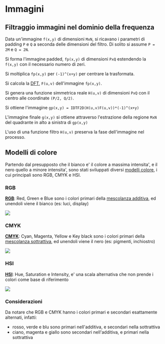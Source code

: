 # Immagini

## Filtraggio immagini nel dominio della frequenza

Data un'immagine `f(x,y)` di dimensioni `MxN`, si ricavano i parametri di
padding `P` e `Q` a seconda delle dimensioni del filtro. Di solito si assume `P = 2M` e `Q = 2N`.

Si forma l'immagine padded, `fp(x,y)` di dimensioni `PxQ` estendendo la `f(x,y)`
con il necessario numero di zeri.

Si moltiplica `fp(x,y)` per `(-1)^(x+y)` per centrare la trasformata.

Si calcola la [DFT](https://en.wikipedia.org/wiki/Discrete_Fourier_transform),
`F(u,v)` dell'immagine `fp(x,y)`.

Si genera una funzione simmetrica reale `H(u,v)` di dimensioni `PxQ` con il
centro alle coordinate `(P/2, Q/2)`.

Si ottiene l'immagine `gp(x,y) = IDTF2D(H(u,v)F(u,v))*(-1)^(x+y)`

L'immagine finale `g(x,y)` si ottiene attraverso l'estrazione della regione
`MxN` del quadrante in alto a sinistra di `gp(x,y)`

L'uso di una funzione filtro `H(u,v)` preserva la fase dell'immagine nel
processo.

## Modelli di colore

Partendo dal presupposto che il bianco e' il colore a massima intensita', e il nero quello a minore intensita', sono stati sviluppati diversi [modelli colore](https://it.wikipedia.org/wiki/Modello_di_colore), i cui principali sono RGB, CMYK e HSI.

### RGB

[**RGB**](https://it.wikipedia.org/wiki/RGB): Red, Green e Blue sono i colori primari della [mescolanza additiva](https://it.wikipedia.org/wiki/Mescolanza_additiva), ed unendoli viene il bianco (es: luci, display)

![](https://upload.wikimedia.org/wikipedia/commons/thumb/a/ac/SubtractiveColorMixing.png/200px-SubtractiveColorMixing.png)

### CMYK

[**CMYK**](https://it.wikipedia.org/wiki/CMYK): Cyan, Magenta, Yellow e Key black sono i colori primari della [mescolanza sottrattiva](https://it.wikipedia.org/wiki/Mescolanza_sottrattiva), ed unendoli viene il nero (es: pigmenti, inchiostro)

![](https://upload.wikimedia.org/wikipedia/commons/thumb/e/e8/AdditiveColorMixiing.svg/200px-AdditiveColorMixiing.svg.png)

### HSI

[**HSI**](https://it.wikipedia.org/wiki/Hue_Saturation_Brightness): Hue, Saturation e Intensity, e' una scala alternativa che non prende i colori come base di riferimento

![](https://upload.wikimedia.org/wikipedia/commons/thumb/b/b3/HSL_color_solid_dblcone_chroma_gray.png/197px-HSL_color_solid_dblcone_chroma_gray.png)

### Considerazioni

Da notare che RGB e CMYK hanno i colori primari e secondari esattamente alternati, infatti:
- rosso, verde e blu sono primari nell'additiva, e secondari nella sottrattiva
- ciano, magenta e giallo sono secondari nell'additiva, e primari nella sottrattiva
